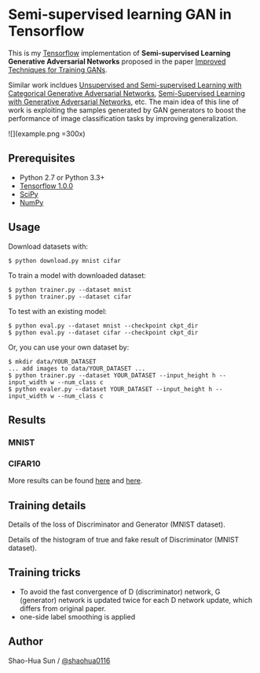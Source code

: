 # Semi-supervised learning GAN in Tensorflow

This is my [Tensorflow](https://www.tensorflow.org/) implementation of 
**Semi-supervised Learning Generative Adversarial Networks** proposed in the paper
[Improved Techniques for Training GANs](http://arxiv.org/abs/1606.03498).

Similar work incldues 
[Unsupervised and Semi-supervised Learning with Categorical Generative Adversarial Networks](https://arxiv.org/abs/1511.06390), 
[Semi-Supervised Learning with Generative Adversarial Networks](https://arxiv.org/abs/1606.01583), etc.
The main idea of this line of work is exploiting the samples generated by GAN generators to boost the performance of image classification tasks by improving generalization.

![](example.png =300x)

## Prerequisites

- Python 2.7 or Python 3.3+
- [Tensorflow 1.0.0](https://github.com/tensorflow/tensorflow/tree/r1.0)
- [SciPy](http://www.scipy.org/install.html)
- [NumPy](http://www.numpy.org/)

## Usage

Download datasets with:

    $ python download.py mnist cifar

To train a model with downloaded dataset:

    $ python trainer.py --dataset mnist
    $ python trainer.py --dataset cifar

To test with an existing model:

    $ python eval.py --dataset mnist --checkpoint ckpt_dir
    $ python eval.py --dataset cifar --checkpoint ckpt_dir

Or, you can use your own dataset by:

    $ mkdir data/YOUR_DATASET
    ... add images to data/YOUR_DATASET ...
    $ python trainer.py --dataset YOUR_DATASET --input_height h --input_width w --num_class c
    $ python evaler.py --dataset YOUR_DATASET --input_height h --input_width w --num_class c

## Results
<!--
![result](assets/training.gif)
-->
### MNIST
<!--
MNIST codes are written by [@PhoenixDai](https://github.com/PhoenixDai).

![mnist_result1](assets/mnist1.png)

![mnist_result2](assets/mnist2.png)

![mnist_result3](assets/mnist3.png)
-->

### CIFAR10

More results can be found [here](./assets/) and [here](./web/img/).

## Training details

Details of the loss of Discriminator and Generator (MNIST dataset).
<!--
![d_loss](assets/d_loss.png)

![g_loss](assets/g_loss.png)
-->
Details of the histogram of true and fake result of Discriminator (MNIST dataset).
<!--
![d_hist](assets/d_hist.png)

![d__hist](assets/d__hist.png)
-->

## Training tricks

-   To avoid the fast convergence of D (discriminator) network, G (generator) network is updated twice for each D network update, which differs from original paper.
-   one-side label smoothing is applied

## Author

Shao-Hua Sun / [@shaohua0116](http://shaohua0116.github.io/)
